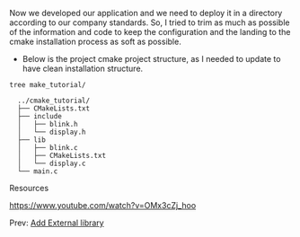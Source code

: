 Now we developed our application and we need to deploy it in a directory according to our company standards. So, I tried to trim as much as possible of the information and code to keep the configuration and the landing to the cmake installation process as soft as possible.

- Below is the project cmake project structure, as I needed to update to have clean installation structure.

`tree make_tutorial/`
```
  ../cmake_tutorial/
  ├── CMakeLists.txt
  ├── include
  │   ├── blink.h
  │   └── display.h
  ├── lib
  │   ├── blink.c
  │   ├── CMakeLists.txt
  │   └── display.c
  └── main.c
```



Resources

https://www.youtube.com/watch?v=OMx3cZj_hoo

Prev: [Add External library](04-external_lib.md)                                                                                       
